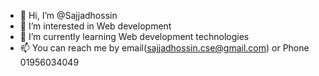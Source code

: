 - 👋 Hi, I’m @Sajjadhossin
- 👀 I’m interested in Web development 
- 🌱 I’m currently learning Web development technologies
- 📫 You can reach me by email(sajjadhossin.cse@gmail.com) or Phone 01956034049

<!---
Sajjadhossin/Sajjadhossin is a ✨ special ✨ repository because its `README.md` (this file) appears on your GitHub profile.
You can click the Preview link to take a look at your changes.
--->
